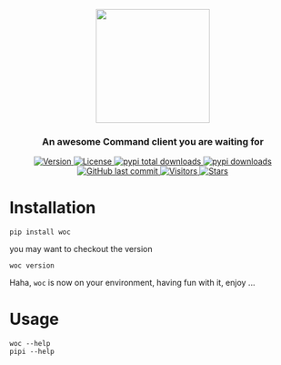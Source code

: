 <p align="center">
    <img width="200" src="https://cdn.jsdelivr.net/gh/szj2ys/woc/resources/logo.png"/>
</p>

<h3 align="center">
    <p>An awesome Command client you are waiting for</p>
</h3>


<p align="center">
    <a href="https://python.org/pypi/woc">
        <img src="https://badge.fury.io/py/woc.svg" alt="Version"/>
    </a>
    <a href="https://python.org/pypi/woc">
        <img src="https://img.shields.io/pypi/l/woc.svg?color=orange" alt="License"/>
    </a>
    <a href="https://python.org/pypi/woc">
        <img src="https://static.pepy.tech/badge/woc?color=blue" alt="pypi total downloads"/>
    </a>
    <a href="https://python.org/pypi/woc">
        <img src="https://img.shields.io/pypi/dm/woc?color=blue" alt="pypi downloads"/>
    </a>
    <a href="https://python.org/pypi/woc">
        <img src="https://img.shields.io/github/last-commit/szj2ys/woc?color=blue" alt="GitHub last commit"/>
    </a>
    <a href="https://github.com/szj2ys/woc">
        <img src="https://visitor-badge.glitch.me/badge?page_id=szj2ys.woc" alt="Visitors"/>
    </a>
    <a href="https://github.com/szj2ys/woc">
        <img src="https://img.shields.io/github/stars/szj2ys/woc?style=social" alt="Stars"/>
    </a>
</p>


# Installation
```shell
pip install woc
```
you may want to checkout the version
```shell
woc version
```
Haha, `woc` is now on your environment, having fun with it, enjoy ...

# Usage
```shell
woc --help
pipi --help
```







